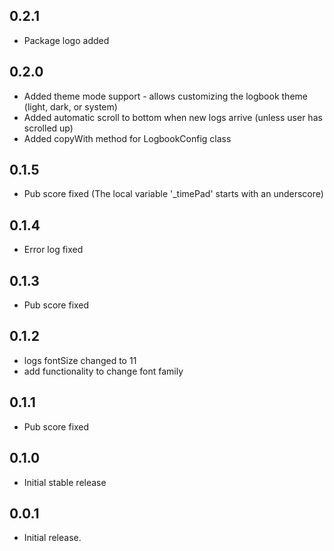 ## 0.2.1
* Package logo added

## 0.2.0

* Added theme mode support - allows customizing the logbook theme (light, dark, or system)
* Added automatic scroll to bottom when new logs arrive (unless user has scrolled up)
* Added copyWith method for LogbookConfig class

## 0.1.5

* Pub score fixed (The local variable '_timePad' starts with an underscore)

## 0.1.4

* Error log fixed

## 0.1.3

* Pub score fixed

## 0.1.2

* logs fontSize changed to 11
* add functionality to change font family

## 0.1.1

* Pub score fixed

## 0.1.0

* Initial stable release

## 0.0.1

* Initial release.
